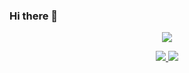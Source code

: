 ### Hi there 👋

<!--
**luckyouo/luckyouo** is a ✨ _special_ ✨ repository because its `README.md` (this file) appears on your GitHub profile.

Here are some ideas to get you started:

- 🔭 I’m currently working on ...
- 🌱 I’m currently learning ...
- 👯 I’m looking to collaborate on ...
- 🤔 I’m looking for help with ...
- 💬 Ask me about ...
- 📫 How to reach me: ...
- 😄 Pronouns: ...
- ⚡ Fun fact: ...
-->

<p align="center">
  <a href="https://github.com/luckyouo">
    <img src="https://github-profile-trophy.vercel.app/?username=luckyouo&theme=darkhub" />
  </a>
</p>
<p align="center">
  <a href="https://github.com/luckyouo">
    <img src="https://github-readme-stats.vercel.app/api?username=luckyouo&theme=dracula&show_icons=true" />
    <img src="https://github-readme-stats.vercel.app/api/top-langs/?username=luckyouo&layout&theme=dracula&layout=compact" />      
  </a>
</p>

